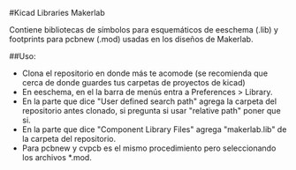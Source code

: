 #Kicad Libraries Makerlab

Contiene bibliotecas de símbolos para esquemáticos de eeschema (.lib) y footprints para pcbnew (.mod) usadas en los diseños de Makerlab.

##Uso:

- Clona el repositorio en donde más te acomode (se recomienda que cerca de donde guardes tus carpetas de proyectos de kicad)
- En eeschema, en el la barra de menús entra a Preferences > Library.
- En la parte que dice "User defined search path" agrega la carpeta del repositorio antes clonado, si pregunta si usar "relative path" poner que si.
- En la parte que dice "Component Library Files" agrega "makerlab.lib" de la carpeta del repositorio.
- Para pcbnew y cvpcb es el mismo procedimiento pero seleccionando los archivos *.mod.